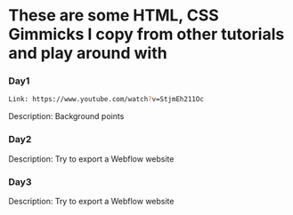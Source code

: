 # These are some HTML, CSS Gimmicks I copy from other tutorials and play around with

### Day1

```bash
Link: https://www.youtube.com/watch?v=StjmEh211Oc
```

Description: Background points

### Day2

Description: Try to export a Webflow website

### Day3

Description: Try to export a Webflow website

